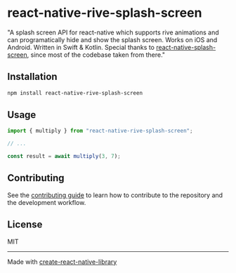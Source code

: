# react-native-rive-splash-screen
"A splash screen API for react-native which supports rive animations and can programatically hide and show the splash screen. Works on iOS and Android. Written in Swift & Kotlin. Special thanks to [react-native-splash-screen](https://www.npmjs.com/package/react-native-splash-screen), since most of the codebase taken from there."
## Installation

```sh
npm install react-native-rive-splash-screen
```

## Usage

```js
import { multiply } from "react-native-rive-splash-screen";

// ...

const result = await multiply(3, 7);
```

## Contributing

See the [contributing guide](CONTRIBUTING.md) to learn how to contribute to the repository and the development workflow.

## License

MIT

---

Made with [create-react-native-library](https://github.com/callstack/react-native-builder-bob)
